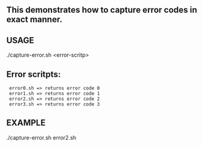## This demonstrates how to capture error codes in exact manner.

## USAGE
./capture-error.sh &lt;error-scritp&gt;

## Error scritpts:
```
 error0.sh => returns error code 0
 error1.sh => returns error code 1
 error2.sh => returns error code 2
 error3.sh => returns error code 3
```
## EXAMPLE
./capture-error.sh error2.sh


